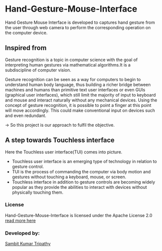 # Hand-Gesture-Mouse-Interface
Hand Gesture Mouse Interface is developed to captures hand gesture from the user through web camera to perform the corresponding operation on the computer device.

## Inspired from
Gesture recognition is a topic in computer science with the goal of interpreting human gestures via mathematical algorithms.It is a subdiscipline of computer vision.

Gesture recognition can be seen as a way for computers to begin to understand human body language, thus building a richer bridge between machines and humans than primitive text user interfaces or even GUIs (graphical user interfaces), which still limit the majority of input to keyboard and mouse and interact naturally without any mechanical devices. Using the concept of gesture recognition, it is possible to point a finger at this point will move accordingly. This could make conventional input on devices such and even redundant.

-> So this project is our approach to fulfil the objective.

## A step towards Touchless interface
Here the Touchless user interface(TUI) comes into picture.
* Touchless user interface is an emerging type of technology in relation to gesture control.
* TUI is the process of commanding the computer via body motion and gestures without touching a keyboard, mouse, or screen.
* Touchless interface in addition to gesture controls are becoming widely popular as they provide the abilities to interact with devices without physically touching them.

### License
Hand-Gesture-Mouse-Interface is licensed under the Apache License 2.0 [read more here](https://github.com/sambit221/Hand-Gesture-Mouse-Interface/blob/main/LICENSE)

### Developed by:
<a href="https://github.com/sambit221">Sambit Kumar Tripathy</a>
